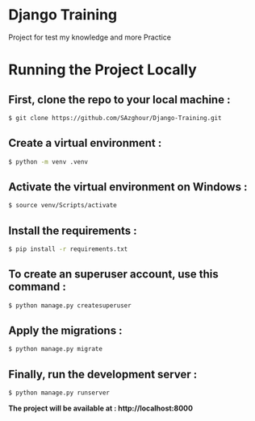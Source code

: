 # Django Training

Project for test my knowledge and more Practice

# Running the Project Locally

## First, clone the repo to your local machine :

```bash
$ git clone https://github.com/SAzghour/Django-Training.git
```


## Create a virtual environment :

```bash
$ python -m venv .venv
```


## Activate the virtual environment on Windows :

```bash
$ source venv/Scripts/activate
```


## Install the requirements :

```bash
$ pip install -r requirements.txt
```


## To create an superuser account, use this command :

```bash
$ python manage.py createsuperuser
```


## Apply the migrations :

```bash
$ python manage.py migrate
```


## Finally, run the development server :

```bash
$ python manage.py runserver
```


<b>The project will be available at :   </b>  **http://localhost:8000**